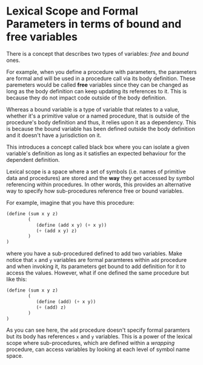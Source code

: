 # Lexical Scope and Formal Parameters in terms of bound and free variables

There is a concept that describes two types of variables:
_free_ and _bound_ ones.

For example, when you define a procedure with parameters,
the parameters are formal and will be used in a
procedure call via its body definition. These
paremeters would be called **free** variables since
they can be changed as long as the body definition can
keep updating its references to it. This is because
they do not impact code outside of the body definition.

Whereas a bound variable is a type of variable that
relates to a value, whether it's a primitive value or a
named procedure, that is outside of the procedure's
body definition and thus, it relies upon it as a
dependency. This is because the bound variable has been
defined outside the body definition and it doesn't have
a jurisdiction on it.

This introduces a concept called black box
where you can isolate a given variable's definition as
long as it satisfies an expected behaviour for the
dependent definition. 

Lexical scope is a space where a set of symbols (i.e.
names of primitive data and procedures) are stored and
the **way** they get accessed by symbol referencing
within procedures. In other words, this provides an
alternative way to specify how sub-procedures reference
free or bound variables.

For example, imagine that you have this procedure:
```scheme
(define (sum x y z)
        (
           (define (add x y) (+ x y))
           (+ (add x y) z)
        )
)
```
where you have a sub-procedured defined to add two
variables. Make notice that `x` and `y` variables are
formal paramteres within `add` procedure and when
invoking it, its parameters get bound to add definition
for it to access the values. However, what if one
defined the same procedure but like this:

```scheme
(define (sum x y z)
        (
           (define (add) (+ x y))
           (+ (add) z)
        )
)
```
As you can see here, the `add` procedure doesn't
specify formal paramters but its body has references
`x` and `y` variables. This is a power of the lexical scope
where sub-procedures, which are defined within
a *wrapping* procedure, can access variables by looking
at each level of symbol name space.

